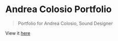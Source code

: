 # Andrea Colosio Portfolio

> Portfolio for Andrea Colosio, Sound Designer

View it [here](http://andreacolosiosound.com/)
